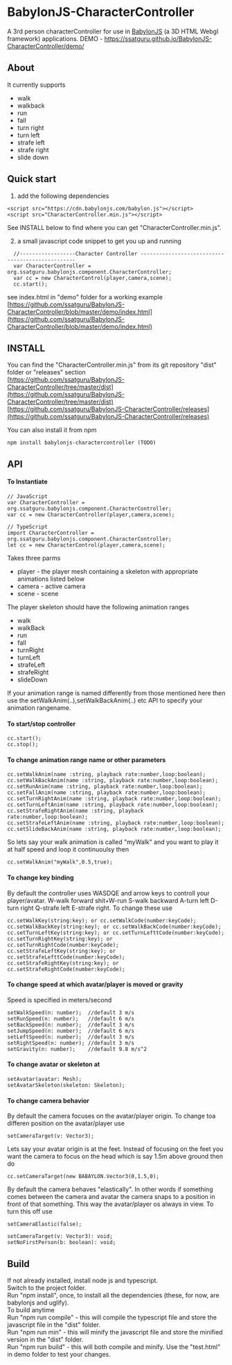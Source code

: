# BabylonJS-CharacterController
A 3rd person characterController for use in [BabylonJS](http://www.babylonjs.com/) (a 3D HTML Webgl framework)  applications.
DEMO - <a href="https://ssatguru.github.io/BabylonJS-CharacterController/demo/" target="_blank">https://ssatguru.github.io/BabylonJS-CharacterController/demo/</a>

## About
It currently supports  
* walk 
* walkback
* run 
* fall
* turn right 
* turn left
* strafe left
* strafe right
* slide down 

## Quick start

1) add the following dependencies 
 ```
<script src="https://cdn.babylonjs.com/babylon.js"></script>
<script src="CharacterController.min.js"></script>
```

See INSTALL below to find where you can get "CharacterController.min.js".  

2) a small javascript code snippet to get you up and running
```
  //------------------Character Controller -------------------------------------------------
  var CharacterController = org.ssatguru.babylonjs.component.CharacterController;
  var cc = new CharacterControl(player,camera,scene);
  cc.start();
```

see index.html in "demo" folder for a working example
[https://github.com/ssatguru/BabylonJS-CharacterController/blob/master/demo/index.html](https://github.com/ssatguru/BabylonJS-CharacterController/blob/master/demo/index.html)

## INSTALL

You can find the "CharacterController.min.js" from its git repository "dist" folder or "releases" section  
[https://github.com/ssatguru/BabylonJS-CharacterController/tree/master/dist](https://github.com/ssatguru/BabylonJS-CharacterController/tree/master/dist)  
[https://github.com/ssatguru/BabylonJS-CharacterController/releases](https://github.com/ssatguru/BabylonJS-CharacterController/releases)  

You can also install it from npm  
```
npm install babylonjs-charactercontroller (TODO)
```

## API
#### To Instantiate
```
// JavaScript
var CharacterController = org.ssatguru.babylonjs.component.CharacterController;
var cc = new CharacterController(player,camera,scene);
```
```
// TypeScript
import CharacterController = org.ssatguru.babylonjs.component.CharacterController;
let cc = new CharacterControl(player,camera,scene);
```
Takes three parms
* player - the player mesh containing a skeleton with appropriate animations listed below
* camera - active camera
* scene - scene

The player skeleton should have the following animation ranges
* walk 
* walkBack
* run 
* fall
* turnRight 
* turnLeft
* strafeLeft
* strafeRight
* slideDown

If your animation range is named differently from those mentioned here then use the setWalkAnim(..),setWalkBackAnim(..) etc API to specify your animation rangename.

#### To start/stop controller
```
cc.start();
cc.stop();
```
#### To change animation range name or other parameters
```
cc.setWalkAnim(name :string, playback rate:number,loop:boolean);
cc.setWalkBackAnim(name :string, playback rate:number,loop:boolean);
cc.setRunAnim(name :string, playback rate:number,loop:boolean);
cc.setFallAnim(name :string, playback rate:number,loop:boolean);
cc.setTurnRightAnim(name :string, playback rate:number,loop:boolean);
cc.setTurnLeftAnim(name :string, playback rate:number,loop:boolean);
cc.setStrafeRightAnim(name :string, playback rate:number,loop:boolean);
cc.setStrafeLeftAnim(name :string, playback rate:number,loop:boolean);
cc.setSlideBackAnim(name :string, playback rate:number,loop:boolean);
```
So lets say your walk animation is called "myWalk" and you want to play it at half speed and loop it continuoulsy then
```
cc.setWalkAnim("myWalk",0.5,true);
```
#### To change key binding
By default the controller uses WASDQE and arrow keys to controll your player/avatar.
W-walk forward
shit+W-run
S-walk backward
A-turn left
D-turn right
Q-strafe left
E-strafe right.
To change these use
```
cc.setWalkKey(string:key); or cc.setWalkCode(number:keyCode);
cc.setWalkBackKey(string:key); or cc.setWalkBackCode(number:keyCode);
cc.setTurnLeftKey(string:key); or cc.setTurnLefttCode(number:keyCode);
cc.setTurnRightKey(string:key); or cc.setTurnRightCode(number:keyCode);
cc.setStrafeLeftKey(string:key); or cc.setStrafeLefttCode(number:keyCode);
cc.setStrafeRightKey(string:key); or cc.setStrafeRightCode(number:keyCode);
```
#### To change speed at which avatar/player is moved or gravity

Speed is specified in meters/second
```
setWalkSpeed(n: number);  //default 3 m/s
setRunSpeed(n: number);   //default 6 m/s
setBackSpeed(n: number);  //default 3 m/s
setJumpSpeed(n: number);  //default 6 m/s
setLeftSpeed(n: number);  //default 3 m/s
setRightSpeed(n: number); //default 3 m/s
setGravity(n: number);    //default 9.8 m/s^2  
```
#### To change avatar  or skeleton at 
```
setAvatar(avatar: Mesh);
setAvatarSkeleton(skeleton: Skeleton);
```
#### To change camera behavior
By default the camera focuses on the avatar/player origin. To change toa differen position on the avatar/player use
```
setCameraTarget(v: Vector3);
```
Lets say your avatar origin is at the feet. Instead of focusing on the feet you want  the camera to focus on the head which is say
1.5m above ground then do
```
cc.setCameraTarget(new BABAYLON.Vector3(0,1.5,0);
```
By default the camera behaves "elastically". In other words if something comes between the camera and avatar the camera snaps to
a position in front of that something. This way the avatar/player os always in view.
To turn this off use
```
setCameraElastic(false);
```

```
setCameraTarget(v: Vector3): void;
setNoFirstPerson(b: boolean): void;
```



## Build
If not already installed, install node js and typescript.  
Switch to the project folder.  
Run "npm install", once, to install all the dependencies (these, for now, are babylonjs and uglify).  
To build anytime  
Run "npm run compile" - this will compile the typescript file and store the javascript file in the "dist" folder.  
Run "npm run min" - this will minify the javascript file and store the minified version in the "dist" folder.  
Run "npm run build" - this will both compile and minify. 
Use the "test.html" in demo folder to test your changes.  


